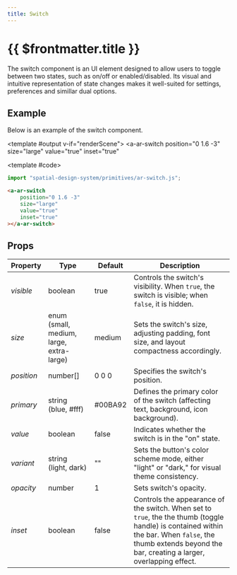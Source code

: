```yaml
---
title: Switch
---
```


<script setup lang="ts">
import { ref, onMounted } from 'vue';
import ComponentExample from "../vue/ComponentExample.vue";

const renderScene = ref(false);

onMounted(async () => {
  try {
    await import("spatial-design-system/primitives/ar-switch");
    renderScene.value = true;
  } catch (e) {
    console.error(e);
  }
});
</script>

# {{ $frontmatter.title }}

The switch component is an UI element designed to allow users to toggle between two states, such as on/off or enabled/disabled. Its visual and intuitive representation of state changes makes it well-suited for settings, preferences and simillar dual options.
## Example

Below is an example of the switch component.

<ComponentExample :fixed="true">

<template #output v-if="renderScene">
<a-entity id="mouseRaycaster" raycaster="objects: .clickable"
          cursor="rayOrigin: mouse; fuse: false;">
</a-entity>
<a-ar-switch
    position="0 1.6 -3"
    size="large"
    value="true"
    inset="true"
></a-ar-switch>
</template>

<template #code>

```js
import "spatial-design-system/primitives/ar-switch.js";
```

```html
<a-ar-switch
    position="0 1.6 -3"
    size="large"
    value="true"
    inset="true"
></a-ar-switch>
```

</template>

</ComponentExample>

## Props

| Property    | Type                        | Default | Description                                                                                       |
|-------------|-----------------------------|---------|---------------------------------------------------------------------------------------------------|
| _visible_   | boolean                     | true    | Controls the switch's visibility. When `true`, the switch is visible; when `false`, it is hidden. |
| _size_      | enum (small, medium, large, extra-large) | medium  | Sets the switch's size, adjusting padding, font size, and layout compactness accordingly.|
| _position_  | number[]                    | 0 0 0   | Specifies the switch's position.                                                                  |
| _primary_   | string (blue, #fff)         | #00BA92 | Defines the primary color of the switch (affecting text, background, icon background).            |
| _value_     | boolean                     | false   | Indicates whether the switch is in the "on" state.                                   |
| _variant_   | string (light, dark)        | ""      | Sets the button's color scheme mode, either "light" or "dark," for visual theme consistency.      |
| _opacity_   | number   | 1       | Sets switch's opacity.|
| _inset_     | boolean   | false       | Controls the appearance of the switch. When set to `true`, the the thumb (toggle handle) is contained within the bar. When `false`, the thumb extends beyond the bar, creating a larger, overlapping effect.|
